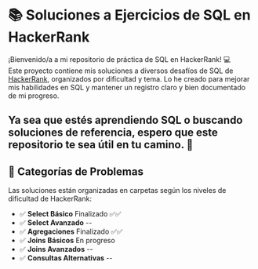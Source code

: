 # 📚 Soluciones a Ejercicios de SQL en HackerRank

¡Bienvenido/a a mi repositorio de práctica de SQL en HackerRank! 💻  
Este proyecto contiene mis soluciones a diversos desafíos de SQL de [HackerRank](https://www.hackerrank.com/domains/sql), organizados por dificultad y tema. Lo he creado para mejorar mis habilidades en SQL y mantener un registro claro y bien documentado de mi progreso.

Ya sea que estés aprendiendo SQL o buscando soluciones de referencia, espero que este repositorio te sea útil en tu camino. 🚀
--

## 🧩 Categorías de Problemas

Las soluciones están organizadas en carpetas según los niveles de dificultad de HackerRank:

- ✅ **Select Básico** Finalizado ✅✅
- ✅ **Select Avanzado** --
- ✅ **Agregaciones** Finalizado ✅✅
- ✅ **Joins Básicos** En progreso
- ✅ **Joins Avanzados** -- 
- ✅ **Consultas Alternativas** --


